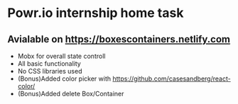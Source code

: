 # Powr.io internship home task

## Avialable on https://boxescontainers.netlify.com

- Mobx for overall state controll
- All basic functionality
- No CSS libraries used
- (Bonus)Added color picker with https://github.com/casesandberg/react-color/
- (Bonus)Added delete Box/Container
